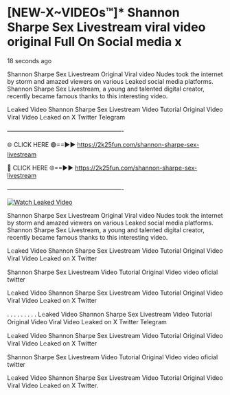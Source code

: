 # [NEW-X~VIDEOs™]* Shannon Sharpe Sex Livestream viral video original Full On Social media x

18 seconds ago

Shannon Sharpe Sex Livestream Original Viral video Nudes took the internet by storm and amazed viewers on various Leaked social media platforms. Shannon Sharpe Sex Livestream, a young and talented digital creator, recently became famous thanks to this interesting video.

L𝚎aked Video Shannon Sharpe Sex Livestream Video Tutorial Original Video Viral Video L𝚎aked on X Twitter Telegram

———————————————————-

🌐 CLICK HERE 🟢==►► https://2k25fun.com/shannon-sharpe-sex-livestream

🔴 CLICK HERE 🌐==►► https://2k25fun.com/shannon-sharpe-sex-livestream

———————————————————-

[![Watch Leaked Video](https://miro.medium.com/v2/resize:fit:828/format:webp/1*cilzJN44JGOrTw9NJCrNHA.gif "Watch Leaked Video")](https://2k25fun.com/shannon-sharpe-sex-livestream)

Shannon Sharpe Sex Livestream Original Viral video Nudes took the internet by storm and amazed viewers on various Leaked social media platforms. Shannon Sharpe Sex Livestream, a young and talented digital creator, recently became famous thanks to this interesting video.

L𝚎aked Video Shannon Sharpe Sex Livestream Video Tutorial Original Video Viral Video L𝚎aked on X Twitter

Shannon Sharpe Sex Livestream Video Tutorial Original Video video oficial twitter

L𝚎aked Video Shannon Sharpe Sex Livestream Video Tutorial Original Video Viral Video L𝚎aked on X Twitter

. . . . . . . . . L𝚎aked Video Shannon Sharpe Sex Livestream Video Tutorial Original Video Viral Video L𝚎aked on X Twitter Telegram

L𝚎aked Video Shannon Sharpe Sex Livestream Video Tutorial Original Video Viral Video L𝚎aked on X Twitter

Shannon Sharpe Sex Livestream Video Tutorial Original Video video oficial twitter

L𝚎aked Video Shannon Sharpe Sex Livestream Video Tutorial Original Video Viral Video L𝚎aked on X Twitter.